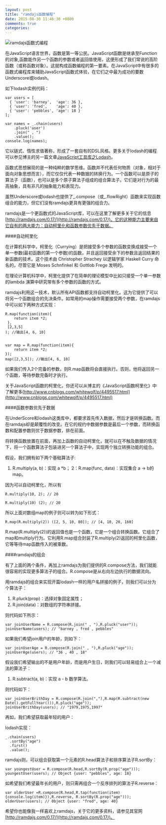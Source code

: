 ```yaml
---
layout: post
title: "ramdajs函数编程"
date: 2015-08-30 11:46:30 +0800
comments: true
categories: 
---
```


![ramdajs函数式编程](/images/blog_img/ramdajs.png)


在JavaScript语言世界，函数是第一等公民。JavaScript函数是继承至Function的对象,函数能作另一个函数的参数或者返回值使用，这便形成了我们常说的高阶函数（或称函数对象）。这就构成函数编程的第一要素。在JavaScript中有很多的函数式编程库来辅助JavaScript函数式体验，在它们之中最为成功的要数Underscore或lodash。

如下lodash实例代码：

	var users = [
	  { 'user': 'barney',  'age': 36 },
	  { 'user': 'fred',    'age': 40 },
	  { 'user': 'pebbles', 'age': 18 }
	];

	var names = _.chain(users)
  		.pluck('user')
  		.join(" , ")
  		.value();
	console.log(names);

它以链式、惰性求值著称，形成了一套自有的DSL风格。更多关于lodash的编程可以参见博主的另一篇文章[JavaScript工具库之Lodash](http://greengerong.com/blog/2015/04/11/qian-duan-ku-zhi-lodash/)。

函数式思想展现的是一种纯粹的数学思维。函数并不代表任何物质（对象，相对于面向对象思想而言），而它仅仅代表一种数据的转换行为。一个函数可以是原子的算法子（函数），也可以是多个原子算法子组成的组合算法子。它们是对行为的最高抽象，具有非凡的抽象能力和表现力。

虽然Underscore或lodash也提供了_.compose（或_.flowRight）函数来实现函数组合的能力，但它们没有ramdajs更具有更强的组合力。

ramdajs是一个更函数式的JavaScript库，可以在这里了解更多关于它的信息[http://ramdajs.com/0.17/](http://ramdajs.com/0.17/)。它的这种能力主要来自它自有的两大能力：自动柯里化和函数参数优先于数据。

####自动柯里化

在计算机科学中，柯里化（Currying）是把接受多个参数的函数变换成接受一个单一参数(最初函数的第一个参数)的函数，并且返回接受余下的参数且返回结果的新函数的技术。这个技术由 Christopher Strachey 以逻辑学家 Haskell Curry 命名的，尽管它是 Moses Schnfinkel 和 Gottlob Frege 发明的。

在理论计算机科学中，柯里化提供了在简单的理论模型中比如只接受一个单一参数的lambda 演算中研究带有多个参数的函数的方式。

ramdajs利用这一技术，默认所有API函数都支持自动柯里化。这为它提供了可以将另一个函数组合的先决条件。如常用的map操作需要接受两个参数，在ramdajs中可以如下两种方式实现：

	R.map(function(item){
	 	return item *2;
	 }, 
	 [2,3,5]
 	); //输出[4, 6, 10]


 	var map = R.map(function(item){
 	 	return item *2;
 	});
 	map([2,3,5]); //输出[4, 6, 10]

如果我们传入2个完备的参数，则R.map函数将会直接执行。否则，他将返回另一个函数，等待参数完备时才执行。

关于JavaScript函数的柯里化，你还可以从博主的《JavaScript函数柯里化》中了解更多[http://www.cnblogs.com/whitewolf/p/4495517.html](http://www.cnblogs.com/whitewolf/p/4495517.html)

####函数参数优先于数据

在UnderScore和lodash这类库中，都要求首先传入数据，然后才是转换函数。而在ramdajs却是颠覆性的改变。在它的规约中数据参数是最后一个参数，而转换函数和配置参数则优于数据参数，排在前面。

将转换函数放置在前面，再加上函数的自动柯里化，就可以在不触及数据的情况下，将一个函数算法子包装进另一个算法子中，实现两个独立转换功能的组合。

假设，我们拥有如下两个基础算法子:

1. R.multiply(a, b)：实现 a *b；
2：R.map(func, data)：实现集合 a -> b的map。

因为可以自动柯里化，所以有

	R.multiply(10, 2); // 20

	R.multiply(10) (2); // 20

所以上面对数组map的例子则可以转为如下形式：

	R.map(R.multiply(2)) ([2, 5, 10, 80]); // [4, 10, 20, 160]

R.map(R.multiply(2))的返回值也是一个函数，它是一个组合转换函数。它组合了map和multiply行为。它利用R.map组合封装了R.multiply(2)返回的柯里化函数，它等等待map函数传入的被乘数。


####ramdajs的组合

有了上面的两个条件，再加上ramdajs为我们提供的R.compose方法，我们就能很容易的实现更多算法子的组合。R.compose是从右向左边执行的数据流向。

用ramdajs的组合来实现开篇lodash一样的用户名拼接的例子，则我们可以分为 个算法子：

1. R.pluck(prop)：选择对象固定属性；
2. R.join(data)：对数组的字符串拼接。

则代码如下所示：

	var joinUserName = R.compose(R.join(" , "),R.pluck("user"));
	joinUserName(users); // "barney , fred , pebbles"

如果我们希望join用户的年龄，则如下：

	var joinUserAge = R.compose(R.join(" , "),R.pluck("age"));
	joinUserAge(users); // "36 , 40 , 18"

假设我们希望输出的不是用户年龄，而是用户生日，则我们可以轻易组合上一个减法的算法子：

1. R.subtract(a, b)：实现 a - b 数学算法。

则代码如下：

	var joinUserBrithDay = R.compose(R.join(","),R.map(R.subtract(new Date().getFullYear())),R.pluck("age"));
	joinUserBrithDay(users); // "1979,1975,1997"


再如，我们希望获取最年轻的用户：

lodash实现：

	_.chain(users)
	  .sortBy("age")
	  .first()
	  .value();

ramdajs则，可以组合获取第一个元素的R.head算法子和排序算法子R.sortBy：

	var youngestUser = R.compose(R.head,R.sortBy(R.prop("age")));
	youngestUser(users); // Object {user: "pebbles", age: 18}

如希望我们希望最年长的用户，则只需再组合一个反序排列的算法子R.reverse：

	var olderUser =R.compose(R.head,R.tap(function(item){console.log(item)}),R.reverse, R.sortBy(R.prop("age")));
	olderUser(users); // Object {user: "fred", age: 40}			

希望你也能像我一样喜欢上ramdajs，关于它的更多资料，请参见其官网[http://ramdajs.com/0.17/](http://ramdajs.com/0.17/)。

